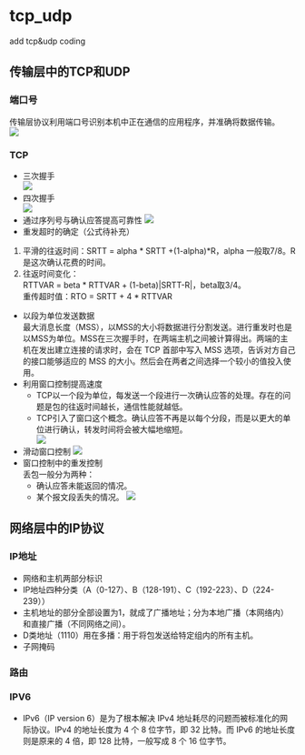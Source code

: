 # tcp_udp
add tcp&udp coding
## 传输层中的TCP和UDP
### 端口号
传输层协议利用端口号识别本机中正在通信的应用程序，并准确将数据传输。<br>
![](https://github.com/sjtujw/tcp_udp/raw/master/img/duankou.jpg)
### TCP
* 三次握手<br>
![](https://github.com/sjtujw/tcp_udp/raw/master/img/shakehands3.jpg)
* 四次握手<br>
![](https://github.com/sjtujw/tcp_udp/raw/master/img/shakehands4.jpg)
* 通过序列号与确认应答提高可靠性
![](https://github.com/sjtujw/tcp_udp/raw/master/img/ack.jpg)
* 重发超时的确定（公式待补充）<br>
1. 平滑的往返时间：SRTT = alpha * SRTT +(1-alpha)*R，alpha 一般取7/8。R是这次确认花费的时间。
2. 往返时间变化：<br>
RTTVAR = beta * RTTVAR + (1-beta)|SRTT-R|，beta取3/4。<br>
重传超时值：RTO = SRTT + 4 * RTTVAR
* 以段为单位发送数据<br>
最大消息长度（MSS），以MSS的大小将数据进行分割发送。进行重发时也是以MSS为单位。MSS在三次握手时，在两端主机之间被计算得出。两端的主机在发出建立连接的请求时，会在 TCP 首部中写入 MSS 选项，告诉对方自己的接口能够适应的 MSS 的大小。然后会在两者之间选择一个较小的值投入使用。
* 利用窗口控制提高速度
    - TCP以一个段为单位，每发送一个段进行一次确认应答的处理。存在的问题是包的往返时间越长，通信性能就越低。
    - TCP引入了窗口这个概念。确认应答不再是以每个分段，而是以更大的单位进行确认，转发时间将会被大幅地缩短。<br>
![](https://github.com/sjtujw/tcp_udp/raw/master/img/window.jpg)
* 滑动窗口控制
![](https://github.com/sjtujw/tcp_udp/raw/master/img/slidewindows.jpg)
* 窗口控制中的重发控制<br>
丢包一般分为两种：
    - 确认应答未能返回的情况。
    - 某个报文段丢失的情况。
![](https://github.com/sjtujw/tcp_udp/raw/master/img/retransmit.jpg)
## 网络层中的IP协议
### IP地址
* 网络和主机两部分标识
* IP地址四种分类（A（0-127）、B（128-191）、C（192-223）、D（224-239））
* 主机地址的部分全部设置为1，就成了广播地址；分为本地广播（本网络内）和直接广播（不同网络之间）。
* D类地址（1110）用在多播：用于将包发送给特定组内的所有主机。
* 子网掩码
### 路由
### IPV6
* IPv6（IP version 6）是为了根本解决 IPv4 地址耗尽的问题而被标准化的网际协议。IPv4 的地址长度为 4 个 8 位字节，即 32 比特。而 IPv6 的地址长度则是原来的 4 倍，即 128 比特，一般写成 8 个 16 位字节。